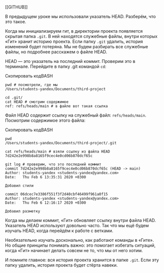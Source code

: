 [[GITHUB]]

В предыдущем уроке мы использовали указатель HEAD. Разберём, что это такое.

Когда мы инициализируем гит, в директории проекта появляется скрытая папка `.git`. В ней находятся служебные файлы, внутри которых «Гит» хранит историю проекта. Если папку `.git` удалить, история изменений будет потеряна. Мы не будем разбирать все служебные файлы, но подробнее расскажем о файле HEAD.

HEAD — это указатель на последний коммит. Проверим это в терминале. Перейдите в папку .git командой `cd`:

Скопировать кодBASH

```
pwd # посмотрели, где мы
/Users/students-yandex/Documents/third-project

cd .git/
cat HEAD # смотрим содержимое
ref: refs/heads/main # в файле вот такая ссылка 
```

Файл HEAD содержит ссылку на служебный файл: `refs/heads/main`. Посмотрим содержимое этого файла:

Скопировать кодBASH

```
pwd 
/Users/students-yandex/Documents/third-project/.git

cat refs/heads/main # взяли ссылку из файла HEAD
7d242e2e998b8a8165f9cec4e0cd06b870dcf65c

git log # проверим, что это последний коммит
commit 7d242e2e998b8a8165f9cec4e0cd06b870dcf65c (HEAD -> main)
Author: students-yandex <students-yandex@yandex.com>
Date:   Thu Feb 6 13:35:31 2020 +0300

Добавил стили

commit 06dcec7e3386f551f3f2d40cbf46499f961a0f15
Author: students-yandex <students-yandex@yandex.com>
Date:   Thu Feb 6 12:16:17 2020 +0300

Добавил разметку 
```

Когда мы делаем коммит, «Гит» обновляет ссылку внутри файла HEAD. Указатель HEAD используют довольно часто. Так что мы ещё будем изучать HEAD, когда перейдём к работе с ветками.

Необязательно изучать досконально, как работают команды в «Гите». Но общие принципы понимать важно: это помогает избегать ситуаций, когда «Гит» начинает делать совсем не то, что мы от него хотим.

И помните главное: вся история проекта хранится в папке `.git`. Если эту папку удалить, история проекта будет стёрта навеки.